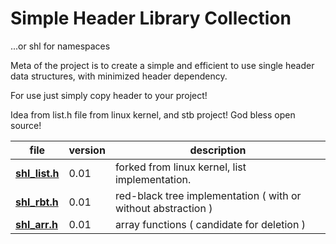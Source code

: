 # Simple Header Library Collection
...or shl for namespaces

Meta of the project is to create a simple and efficient to use 
single header data structures, with minimized header dependency.

For use just simply copy header to your project!

Idea from list.h file from linux kernel,
and stb project!
God bless open source!

file | version | description
---------- | ------ | ----------------------------------- |
**[shl_list.h](shl_list.h)** | 0.01 | forked from linux kernel, list implementation.
**[shl_rbt.h](shl_rbt.h)** | 0.01 | red-black tree implementation ( with or without abstraction )
**[shl_arr.h](shl_arr.h)** | 0.01 | array functions ( candidate for deletion )

